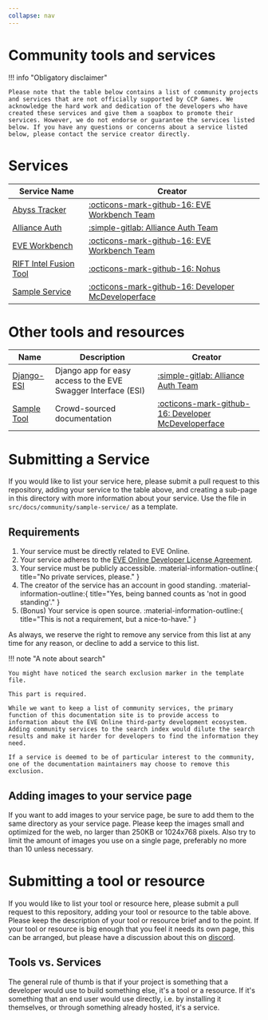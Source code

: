 ```yaml
---
collapse: nav
---
```

# Community tools and services

!!! info "Obligatory disclaimer"

    Please note that the table below contains a list of community projects and services that are not officially supported by CCP Games. We acknowledge the hard work and dedication of the developers who have created these services and give them a soapbox to promote their services. However, we do not endorse or guarantee the services listed below. If you have any questions or concerns about a service listed below, please contact the service creator directly.

# Services

| Service Name                                                | Creator                                                                                      |
|-------------------------------------------------------------|----------------------------------------------------------------------------------------------|
| [Abyss Tracker](./abyss-tracker/index.md)                   | [:octicons-mark-github-16: EVE Workbench Team](https://github.com/EVE-Workbench)             |
| [Alliance Auth](./alliance-auth/index.md)                   | [:simple-gitlab: Alliance Auth Team](https://gitlab.com/allianceauth/)                       |
| [EVE Workbench](./eve-workbench/index.md)                   | [:octicons-mark-github-16: EVE Workbench Team](https://github.com/EVE-Workbench)             |
| [RIFT Intel Fusion Tool](./rift-intel-fusion-tool/index.md) | [:octicons-mark-github-16: Nohus](https://github.com/nohus)                                  |
| [Sample Service](./sample-service/index.md)                 | [:octicons-mark-github-16: Developer McDeveloperface](https://github.com/@your-username-here) |

# Other tools and resources

| Name                                            | Description                    | Creator                                                                                       |
| ------------------------------------------------| ------------------------------ | --------------------------------------------------------------------------------------------- |
| [Django-ESI](./django-esi/index.md)             | Django app for easy access to the EVE Swagger Interface (ESI) | [:simple-gitlab: Alliance Auth Team](https://gitlab.com/allianceauth/)         |
| [Sample Tool](https://github.com/esi/esi-docs)  | Crowd-sourced documentation    | [:octicons-mark-github-16: Developer McDeveloperface](https://github.com/@your-username-here) |

# Submitting a Service

If you would like to list your service here, please submit a pull request to this repository, adding your service to the table above, and creating a sub-page in this directory with more information about your service. Use the file in `src/docs/community/sample-service/` as a template.

## Requirements

1. Your service must be directly related to EVE Online.
2. Your service adheres to the [EVE Online Developer License Agreement](/license-agreement).
3. Your service must be publicly accessible. :material-information-outline:{ title="No private services, please." }
4. The creator of the service has an account in good standing. :material-information-outline:{ title="Yes, being banned counts as 'not in good standing'." }
5. (Bonus) Your service is open source. :material-information-outline:{ title="This is not a requirement, but a nice-to-have." }

As always, we reserve the right to remove any service from this list at any time for any reason, or decline to add a service to this list.

!!! note "A note about search"

    You might have noticed the search exclusion marker in the template file.
    
    This part is required.

    While we want to keep a list of community services, the primary function of this documentation site is to provide access to information about the EVE Online third-party development ecosystem.
    Adding community services to the search index would dilute the search results and make it harder for developers to find the information they need.

    If a service is deemed to be of particular interest to the community, one of the documentation maintainers may choose to remove this exclusion.

## Adding images to your service page

If you want to add images to your service page, be sure to add them to the same directory as your service page. Please keep the images small and optimized for the web, no larger than 250KB or 1024x768 pixels. Also try to limit the amount of images you use on a single page, preferably no more than 10 unless necessary.

# Submitting a tool or resource

If you would like to list your tool or resource here, please submit a pull request to this repository, adding your tool or resource to the table above. Please keep the description of your tool or resource brief and to the point. If your tool or resource is big enough that you feel it needs its own page, this can be arranged, but please have a discussion about this on [discord](../support.md).

## Tools vs. Services

The general rule of thumb is that if your project is something that a developer would use to build something else, it's a tool or a resource. If it's something that an end user would use directly, i.e. by installing it themselves, or through something already hosted, it's a service.
